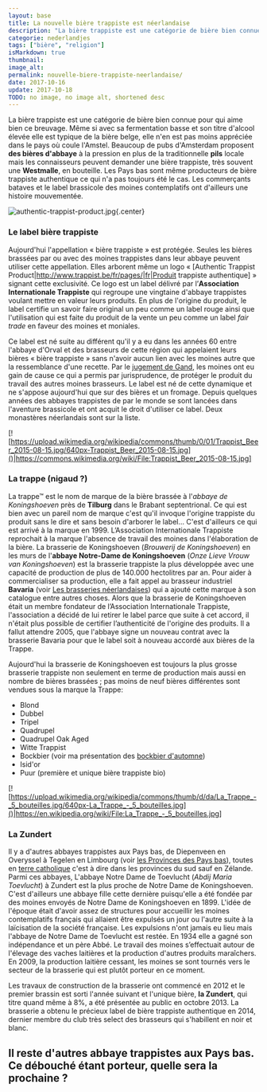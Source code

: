 ```yaml
---
layout: base
title: La nouvelle bière trappiste est néerlandaise
description: "La bière trappiste est une catégorie de bière bien connue pour qui aime bien ce breuvage. Même si avec sa fermentation basse et son titre d'alcool élevée "
categorie: nederlandjes
tags: ["bière", "religion"]
isMarkdown: true
thumbnail: 
image_alt: 
permalink: nouvelle-biere-trappiste-neerlandaise/
date: 2017-10-16
update: 2017-10-18
TODO: no image, no image alt, shortened desc
---
```


La bière trappiste est une catégorie de bière bien connue pour qui aime bien ce breuvage. Même si avec sa fermentation basse et son titre d'alcool élevée elle est typique de la bière belge, elle n'en est pas moins appréciée dans le pays où coule l'Amstel. Beaucoup de pubs d'Amsterdam proposent **des bières d'abbaye** à la pression en plus de la traditionnelle **pils** locale mais les connaisseurs peuvent demander une bière trappiste, très souvent une **Westmalle**, en bouteille. Les Pays bas sont même producteurs de bière trappiste authentique ce qui n'a pas toujours été le cas. Les commerçants bataves et le label brassicole des moines contemplatifs ont d'ailleurs une histoire mouvementée.

![authentic-trappist-product.jpg](.authentic-trappist-product_s.jpg){.center}

### Le label bière trappiste

Aujourd'hui l'appellation « bière trappiste » est protégée. Seules les bières brassées par ou avec des moines trappistes dans leur abbaye peuvent utiliser cette appellation. Elles arborent même un logo « [Authentic Trappist Product|http://www.trappist.be/fr/pages/|fr|Produit trappiste authentique] » signant cette exclusivité. Ce logo est un label délivré par l’**Association Internationale Trappiste** qui regroupe une vingtaine d'abbaye trappistes voulant mettre en valeur leurs produits. En plus de l'origine du produit, le label certifie un savoir faire original un peu comme un label rouge ainsi que l'utilisation qui est faite du produit de la vente un peu comme un label *fair trade* en faveur des moines et moniales.

Ce label est né suite au différent qu'il y a eu dans les années 60 entre l'abbaye d'Orval et des brasseurs de cette région qui appelaient leurs bières « bière trappiste » sans n'avoir aucun lien avec les moines autre que la ressemblance d'une recette. Par le [jugement de Gand](http://trappistbeer.net/falsetrappist/jugementgand.jpg), les moines ont eu gain de cause ce qui a permis par jurisprudence, de protéger le produit du travail des autres moines brasseurs. Le label est né de cette dynamique et ne s'appose aujourd'hui que sur des bières et un fromage. Depuis quelques années des abbayes trappistes de par le monde se sont lancées dans l'aventure brassicole et ont acquit le droit d'utiliser ce label. Deux monastères néerlandais sont sur la liste.

[![https://upload.wikimedia.org/wikipedia/commons/thumb/0/01/Trappist_Beer_2015-08-15.jpg/640px-Trappist_Beer_2015-08-15.jpg]()<!-- TODO: Add image alt -->|https://commons.wikimedia.org/wiki/File:Trappist_Beer_2015-08-15.jpg]

### La trappe (nigaud ?)

La trappe™ est le nom de marque de la bière brassée à l'*abbaye de Koningshoeven* près de **Tilburg** dans le Brabant septentrional. Ce qui est bien avec un pareil nom de marque c'est qu'il invoque l'origine trappiste du produit sans le dire et sans besoin d'arborer le label… C'est d'ailleurs ce qui est arrivé à la marque en 1999. L’Association Internationale Trappiste reprochait à la marque l'absence de travail des moines dans l'élaboration de la bière. La brasserie de Koningshoeven (*Brouwerij de Koningshoeven*) en les murs de l'**abbaye Notre-Dame de Koningshoeven** (*Onze Lieve Vrouw van Koningshoeven*) est la brasserie trappiste la plus développée avec une capacité de production de plus de 140.000 hectolitres par an. Pour aider à commercialiser sa production, elle a fait appel au brasseur industriel **Bavaria** (voir [Les brasseries néerlandaises](/les-brasseries-neerlandaises)) qui a ajouté cette marque à son catalogue entre autres choses. Alors que la brasserie de Koningshoeven était un membre fondateur de l’Association Internationale Trappiste, l'association a décidé de lui retirer le label parce que suite à cet accord, il n'était plus possible de certifier l’authenticité de l'origine des produits. Il a fallut attendre 2005, que l'abbaye signe un nouveau contrat avec la brasserie Bavaria pour que le label soit à nouveau accordé aux bières de la Trappe.

Aujourd'hui la brasserie de Koningshoeven est toujours la plus grosse brasserie trappiste non seulement en terme de production mais aussi en nombre de bières brassées ; pas moins de neuf bières différentes sont vendues sous la marque la Trappe:
* Blond 
* Dubbel
* Tripel
* Quadrupel
* Quadrupel Oak Aged
* Witte Trappist
* Bockbier (voir ma présentation des [bockbier d'automne](/la-herfst-bokbier-biere-d-automne))
* Isid'or
* Puur (première et unique bière trappiste bio)

[![https://upload.wikimedia.org/wikipedia/commons/thumb/d/da/La_Trappe_-_5_bouteilles.jpg/640px-La_Trappe_-_5_bouteilles.jpg]()<!-- TODO: Add image alt -->|https://en.wikipedia.org/wiki/File:La_Trappe_-_5_bouteilles.jpg]

### La Zundert

Il y a d'autres abbayes trappistes aux Pays bas, de Diepenveen en Overyssel à Tegelen en Limbourg (voir [les Provinces des Pays bas](/les-provinces-des-pays-bas)), toutes en [terre catholique](/catholiques-et-protestants) c'est à dire dans les provinces du sud sauf en Zélande. Parmi ces abbayes, L'abbaye Notre Dame de Toevlucht (*Abdij Maria Toevlucht*) à Zundert est la plus proche de Notre Dame de Koningshoeven. C'est d'ailleurs une abbaye fille cette dernière puisqu'elle a été fondée par des moines envoyés de Notre Dame de Koningshoeven en 1899. L'idée de l'époque était d'avoir assez de structures pour accueillir les moines contemplatifs français qui allaient être expulsés un jour ou l'autre suite à la laïcisation de la société française. Les expulsions n'ont jamais eu lieu mais l'abbaye de Notre Dame de Toevlucht est restée. En 1934 elle a gagné son indépendance et un père Abbé. Le travail des moines s’effectuait autour de l'élevage des vaches laitières et la production d'autres produits maraîchers. En 2009, la production laitière cessant, les moines se sont tournés vers le secteur de la brasserie qui est plutôt porteur en ce moment.

Les travaux de construction de la brasserie ont commencé en 2012 et le premier brassin est sorti l'année suivant et l'unique bière, **la Zundert**, qui titre quand même à 8%, a été présentée au public en octobre 2013. La brasserie a obtenu le précieux label de bière trappiste authentique en 2014, dernier membre du club très select des brasseurs qui s'habillent en noir et blanc.

Il reste d'autres abbaye trappistes aux Pays bas. Ce débouché étant porteur, quelle sera la prochaine ?
---
<!-- post notes:
https://en.wikipedia.org/wiki/Trappist_beer#International_Trappist_Association_recognised_breweries 
De Koningshoeven (La Trappe)
De Kievit Brewery (Zundert) 
De Koningshoeven Brewery (Brouwerij de Koningshoeven) is a Dutch Trappist brewery founded in 1884 within the walls of Koningshoeven Abbey (Abdij Onze Lieve Vrouw van Koningshoeven) in Berkel-Enschot (near Tilburg). 
 
Het bier wordt gebrouwen in Trappistenbrouwerij De Kievit van de Abdij Maria Toevlucht te Zundert. Het is een amberkleurig bier met een alcoholpercentage van 8%. 
Het bier kon in première gedegusteerd worden in Zundert zelf in het weekend van 30 november en 1 december 2013 en werd officieel op de markt gebracht op 6 december datzelfde jaar. Het bier was vrijwel onmiddellijk uitverkocht.[1] Op 10 december kreeg het bier het ATP-logo waardoor het officieel het tiende trappistenbier in de wereld werd.[2] Zundert en La Trappe zijn de enige twee Nederlandse trappistenbieren. 

De abdij vindt haar oorsprong in de Franse seculariseringspolitiek die zich afspeelde op het einde van de 19de eeuw. Deze politiek dreigde met name de contemplatieve kloosters met uitzetting. Dit gold ook voor de monniken van de Abdij op de Katsberg te Godewaarsvelde en dezen stichtten als gevolg hiervan in 1881 de Abdij Koningshoeven in Tilburg.
--->
